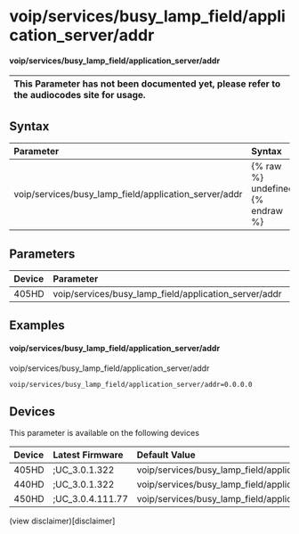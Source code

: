 ﻿---
description: voip/services/busy_lamp_field/application_server/addr
search:
    keywords: ['voip','services','busy_lamp_field','application_server','addr']
---

# voip/services/busy_lamp_field/application_server/addr

#### voip/services/busy_lamp_field/application_server/addr


| This Parameter has not been documented yet, please refer to the audiocodes site for usage.  |
| :--- |

## Syntax
| Parameter | Syntax |
| :--- | :--- |
|voip/services/busy_lamp_field/application_server/addr | {% raw %} undefined {% endraw %} |

## Parameters
|Device|Parameter|value|Description|
|:---|:---|:---|:---|
| 405HD | voip/services/busy_lamp_field/application_server/addr |  |  |

## Examples
#### voip/services/busy_lamp_field/application_server/addr

voip/services/busy_lamp_field/application_server/addr

```
voip/services/busy_lamp_field/application_server/addr=0.0.0.0
```

## Devices
This parameter is available on the following devices

| Device | Latest Firmware | Default Value |
|:---|:---|:---|
| 405HD | ;UC_3.0.1.322 | voip/services/busy_lamp_field/application_server/addr=0.0.0.0 
| 440HD | ;UC_3.0.1.322 | voip/services/busy_lamp_field/application_server/addr=0.0.0.0 
| 450HD | ;UC_3.0.4.111.77 | voip/services/busy_lamp_field/application_server/addr=0.0.0.0 

(view disclaimer)[disclaimer]
